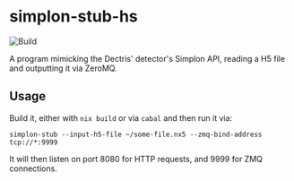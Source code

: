 # simplon-stub-hs

![Build](https://github.com/pmiddend/simplon-stub/actions/workflows/build-with-nix.yaml/badge.svg)

A program mimicking the Dectris' detector's Simplon API, reading a H5 file and outputting it via ZeroMQ.

## Usage

Build it, either with `nix build` or via `cabal` and then run it via:

```
simplon-stub --input-h5-file ~/some-file.nx5 --zmq-bind-address tcp://*:9999
```

It will then listen on port 8080 for HTTP requests, and 9999 for ZMQ connections.
